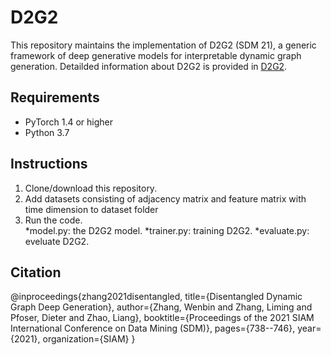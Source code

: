 # D2G2
This repository maintains the implementation of D2G2 (SDM 21), a generic framework of deep generative models for interpretable dynamic graph generation. Detailded information about D2G2 is provided in [D2G2](https://github.com/vanbanTruong/vanbanTruong.github.io/blob/master/assets/SDM21.pdf). 

## Requirements
* PyTorch 1.4 or higher
* Python 3.7


## Instructions
1. Clone/download this repository.
2. Add datasets consisting of adjacency matrix and feature matrix with time dimension to dataset folder   
3. Run the code.  
      *model.py: the D2G2 model.
      *trainer.py: training D2G2.
      *evaluate.py: eveluate D2G2.
  
## Citation
@inproceedings{zhang2021disentangled,
  title={Disentangled Dynamic Graph Deep Generation},
  author={Zhang, Wenbin and Zhang, Liming and Pfoser, Dieter and Zhao, Liang},
  booktitle={Proceedings of the 2021 SIAM International Conference on Data Mining (SDM)},
  pages={738--746},
  year={2021},
  organization={SIAM}
}


